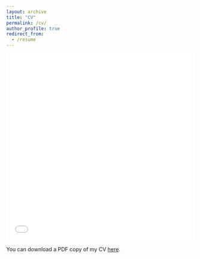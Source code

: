 ```yaml
---
layout: archive
title: "CV"
permalink: /cv/
author_profile: true
redirect_from:
  - /resume
---
```


<iframe src="/files/cv/cv.pdf" width="100%" height="500" frameborder="no" border="0" marginwidth="0" marginheight="0"></iframe>

You can download a PDF copy of my CV [here](/files/cv/cv.pdf).
